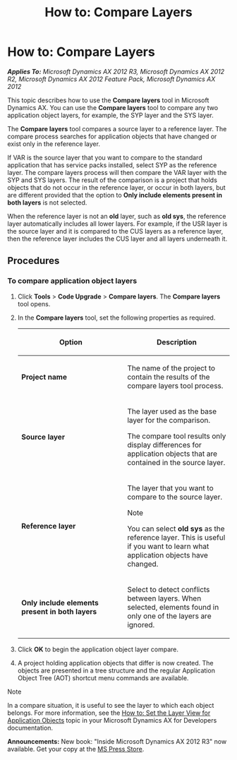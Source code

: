 ﻿---
title: 'How to: Compare Layers'
TOCTitle: 'How to: Compare Layers'
ms:assetid: f859af7e-78a8-49d0-afa8-05ae8426a0e3
ms:mtpsurl: https://msdn.microsoft.com/en-us/library/Aa890665(v=AX.60)
ms:contentKeyID: 35253667
ms.date: 05/18/2015
mtps_version: v=AX.60
---

# How to: Compare Layers 


_**Applies To:** Microsoft Dynamics AX 2012 R3, Microsoft Dynamics AX 2012 R2, Microsoft Dynamics AX 2012 Feature Pack, Microsoft Dynamics AX 2012_

This topic describes how to use the **Compare layers** tool in Microsoft Dynamics AX. You can use the **Compare layers** tool to compare any two application object layers, for example, the SYP layer and the SYS layer.

The **Compare layers** tool compares a source layer to a reference layer. The compare process searches for application objects that have changed or exist only in the reference layer.

If VAR is the source layer that you want to compare to the standard application that has service packs installed, select SYP as the reference layer. The compare layers process will then compare the VAR layer with the SYP and SYS layers. The result of the comparison is a project that holds objects that do not occur in the reference layer, or occur in both layers, but are different provided that the option to **Only include elements present in both layers** is not selected.

When the reference layer is not an **old** layer, such as **old sys**, the reference layer automatically includes all lower layers. For example, if the USR layer is the source layer and it is compared to the CUS layers as a reference layer, then the reference layer includes the CUS layer and all layers underneath it.

## Procedures

### To compare application object layers

1.  Click **Tools** \> **Code Upgrade** \> **Compare layers**. The **Compare layers** tool opens.

2.  In the **Compare layers** tool, set the following properties as required.
    
    <table>
    <colgroup>
    <col style="width: 50%" />
    <col style="width: 50%" />
    </colgroup>
    <thead>
    <tr class="header">
    <th><p>Option</p></th>
    <th><p>Description</p></th>
    </tr>
    </thead>
    <tbody>
    <tr class="odd">
    <td><p><strong>Project name</strong></p></td>
    <td><p>The name of the project to contain the results of the compare layers tool process.</p></td>
    </tr>
    <tr class="even">
    <td><p><strong>Source layer</strong></p></td>
    <td><p>The layer used as the base layer for the comparison.</p>
    <p>The compare tool results only display differences for application objects that are contained in the source layer.</p></td>
    </tr>
    <tr class="odd">
    <td><p><strong>Reference layer</strong></p></td>
    <td><p>The layer that you want to compare to the source layer.</p>
    
    > [!note]  
    > <P>You can select <strong>old sys</strong> as the reference layer. This is useful if you want to learn what application objects have changed.</P>
    
    </td>
    </tr>
    <tr class="even">
    <td><p><strong>Only include elements present in both layers</strong></p></td>
    <td><p>Select to detect conflicts between layers. When selected, elements found in only one of the layers are ignored.</p></td>
    </tr>
    </tbody>
    </table>


3.  Click **OK** to begin the application object layer compare.

4.  A project holding application objects that differ is now created. The objects are presented in a tree structure and the regular Application Object Tree (AOT) shortcut menu commands are available.


> [!NOTE]
> <P>In a compare situation, it is useful to see the layer to which each object belongs. For more information, see the <A href="http://go.microsoft.com/fwlink/?linkid=134514">How to: Set the Layer View for Application Objects</A> topic in your Microsoft Dynamics AX for Developers documentation.</P>


  
**Announcements:** New book: "Inside Microsoft Dynamics AX 2012 R3" now available. Get your copy at the [MS Press Store](https://www.microsoftpressstore.com/store/inside-microsoft-dynamics-ax-2012-r3-9780735685109).

